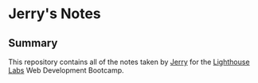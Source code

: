 # Jerry's Notes

## Summary

This repository contains all of the notes taken by [Jerry](https://github.com/jerry1646) for the [Lighthouse Labs](https://lighthouselabs.ca/) Web Development Bootcamp.